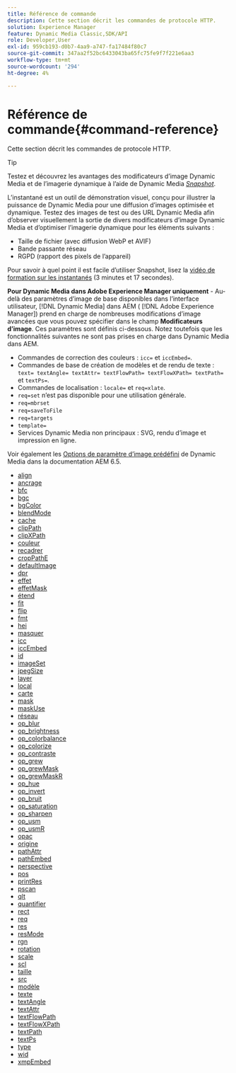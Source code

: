 ```yaml
---
title: Référence de commande
description: Cette section décrit les commandes de protocole HTTP.
solution: Experience Manager
feature: Dynamic Media Classic,SDK/API
role: Developer,User
exl-id: 959cb193-d0b7-4aa9-a747-fa17484f80c7
source-git-commit: 347aa2f52bc6433043ba65fc75fe9f7f221e6aa3
workflow-type: tm+mt
source-wordcount: '294'
ht-degree: 4%

---
```


# Référence de commande{#command-reference}

Cette section décrit les commandes de protocole HTTP.

>[!TIP]
>
>Testez et découvrez les avantages des modificateurs d’image Dynamic Media et de l’imagerie dynamique à l’aide de Dynamic Media [_Snapshot_](https://snapshot.scene7.com/).
>
> L’instantané est un outil de démonstration visuel, conçu pour illustrer la puissance de Dynamic Media pour une diffusion d’images optimisée et dynamique. Testez des images de test ou des URL Dynamic Media afin d’observer visuellement la sortie de divers modificateurs d’image Dynamic Media et d’optimiser l’imagerie dynamique pour les éléments suivants :
>* Taille de fichier (avec diffusion WebP et AVIF)
>* Bande passante réseau
>* RGPD (rapport des pixels de l’appareil)
>
>Pour savoir à quel point il est facile d’utiliser Snapshot, lisez la [vidéo de formation sur les instantanés](https://experienceleague.adobe.com/docs/experience-manager-learn/assets/dynamic-media/images/dynamic-media-snapshot.html?lang=fr) (3 minutes et 17 secondes).


**Pour Dynamic Media dans Adobe Experience Manager uniquement** - Au-delà des paramètres d’image de base disponibles dans l’interface utilisateur, [!DNL Dynamic Media] dans AEM ( [!DNL Adobe Experience Manager]) prend en charge de nombreuses modifications d’image avancées que vous pouvez spécifier dans le champ **Modificateurs d’image**. Ces paramètres sont définis ci-dessous. Notez toutefois que les fonctionnalités suivantes ne sont pas prises en charge dans Dynamic Media dans AEM.

* Commandes de correction des couleurs : `icc=` et `iccEmbed=`.
* Commandes de base de création de modèles et de rendu de texte : `text= textAngle= textAttr= textFlowPath= textFlowXPath= textPath=` et `textPs=`.
* Commandes de localisation : `locale=` et `req=xlate`.
* `req=set` n’est pas disponible pour une utilisation générale.
* `req=mbrset`
* `req=saveToFile`
* `req=targets`
* `template=`
* Services Dynamic Media non principaux : SVG, rendu d’image et impression en ligne.

<!-- Adobe IS command examples website  http://sj1010010254235.corp.adobe.com/iscommands/ -->

Voir également les [Options de paramètre d’image prédéfini](https://experienceleague.adobe.com/docs/experience-manager-65/assets/dynamic/managing-image-presets.html?lang=fr#dynamic) de Dynamic Media dans la documentation AEM 6.5.

* [align](r-align.md)
* [ancrage](r-anchor.md)
* [bfc](r-bfc.md)
* [bgc](r-bgc.md)
* [bgColor](r-bgcolor.md)
* [blendMode](r-blendmode.md)
* [cache](r-is-http-cache.md)
* [clipPath](r-clippath.md)
* [clipXPath](r-clipxpath.md)
* [couleur](r-color-commandref.md)
* [recadrer](r-crop.md)
* [cropPathE](r-croppath.md)
* [defaultImage](r-is-http-defaultimage.md)
* [dpr](r-dpr.md)
* [effet](r-effect.md)
* [effetMask](r-effectmask.md)
* [étend](r-extend.md)
* [fit](r-fit.md)
* [flip](r-flip.md)
* [fmt](r-is-http-fmt.md)
* [hei](r-is-http-hei.md)
* [masquer](r-hide.md)
* [icc](r-icc.md)
* [iccEmbed](r-iccembed.md)
* [id](r-id.md)
* [imageSet](r-imageset.md)
* [jpegSize](r-jpegsize.md)
* [layer](r-layer.md)
* [local](r-locale.md)
* [carte](r-map.md)
* [mask](r-mask.md)
* [maskUse](r-maskuse.md)
* [réseau](r-network.md)
* [op_blur](r-op-blur.md)
* [op_brightness](r-op-brightness.md)
* [op_colorbalance](r-op-colorbalance.md)
* [op_colorize](r-op-colorize.md)
* [op_contraste](r-op-contrast.md)
* [op_grew](r-op-grow.md)
* [op_grewMask](r-op-growmask.md)
* [op_grewMaskR](r-op-growmaskr.md)
* [op_hue](r-op-hue.md)
* [op_invert](r-op-invert.md)
* [op_bruit](r-op-noise.md)
* [op_saturation](r-op-saturation.md)
* [op_sharpen](r-op-sharpen.md)
* [op_usm](r-op-usm.md)
* [op_usmR](r-op-usmr.md)
* [opac](r-opac.md)
* [origine](r-origin.md)
* [pathAttr](r-pathattr.md)
* [pathEmbed](r-pathembed.md)
* [perspective](r-perspective.md)
* [pos](r-pos.md)
* [printRes](r-printres.md)
* [pscan](r-pscan.md)
* [qlt](r-is-http-qlt.md)
* [quantifier](r-is-http-quantize.md)
* [rect](r-rect.md)
* [req](r-req/r-req.md)
* [res](r-res.md)
* [resMode](r-is-http-resmode.md)
* [rgn](r-rgn.md)
* [rotation](r-rotate.md)
* [scale](r-is-http-scale.md)
* [scl](r-scl.md)
* [taille](r-size-reference.md)
* [src](r-src.md)
* [modèle](r-template.md)
* [texte](r-text.md)
* [textAngle](r-textangle.md)
* [textAttr](r-textattr.md)
* [textFlowPath](r-textflowpath.md)
* [textFlowXPath](r-textflowxpath.md)
* [textPath](r-textpath.md)
* [textPs](r-textps.md)
* [type](r-type.md)
* [wid](r-is-http-wid.md)
* [xmpEmbed](r-xmpembed.md)
